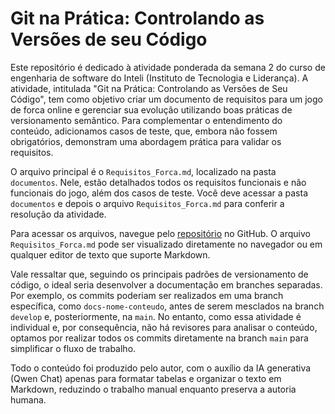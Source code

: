 # Git na Prática: Controlando as Versões de seu Código

Este repositório é dedicado à atividade ponderada da semana 2 do curso de engenharia de software do Inteli (Instituto de Tecnologia e Liderança). A atividade, intitulada "Git na Prática: Controlando as Versões de Seu Código", tem como objetivo criar um documento de requisitos para um jogo de forca online e gerenciar sua evolução utilizando boas práticas de versionamento semântico. Para complementar o entendimento do conteúdo, adicionamos casos de teste, que, embora não fossem obrigatórios, demonstram uma abordagem prática para validar os requisitos.

O arquivo principal é o `Requisitos_Forca.md`, localizado na pasta `documentos`. Nele, estão detalhados todos os requisitos funcionais e não funcionais do jogo, além dos casos de teste. Você deve acessar a pasta `documentos` e depois o arquivo `Requisitos_Forca.md` para conferir a resolução da atividade.

Para acessar os arquivos, navegue pelo [repositório](https://github.com/AndreLobo1/pond_prog_S01_M05_ES/blob/main/documentos/Requisitos_Forca.md) no GitHub. O arquivo `Requisitos_Forca.md` pode ser visualizado diretamente no navegador ou em qualquer editor de texto que suporte Markdown.

Vale ressaltar que, seguindo os principais padrões de versionamento de código, o ideal seria desenvolver a documentação em branches separadas. Por exemplo, os commits poderiam ser realizados em uma branch específica, como `docs-nome-conteudo`, antes de serem mesclados na branch `develop` e, posteriormente, na `main`. No entanto, como essa atividade é individual e, por consequência, não há revisores para analisar o conteúdo, optamos por realizar todos os commits diretamente na branch `main` para simplificar o fluxo de trabalho.

Todo o conteúdo foi produzido pelo autor, com o auxílio da IA generativa (Qwen Chat) apenas para formatar tabelas e organizar o texto em Markdown, reduzindo o trabalho manual enquanto preserva a autoria humana.
